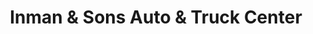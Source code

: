 ---
title: "Inman & Sons Auto & Truck Center"
url: /phoenix/inman-and-sons-auto-and-truck-center/
shop: car repair
---